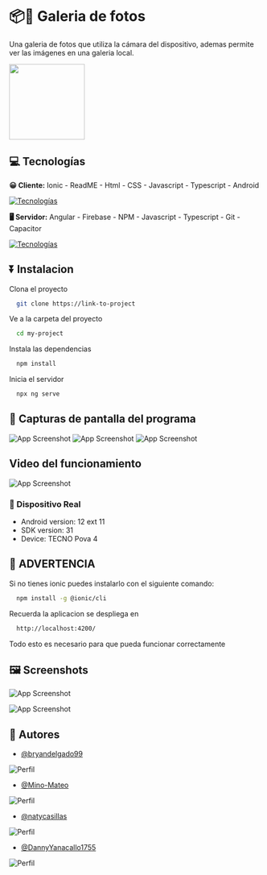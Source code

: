 # 📦📱 Galeria de fotos

Una galeria de fotos que utiliza la cámara del dispositivo, ademas permite ver las imágenes en una galeria local.

<img src="Recursos/img/logo.jpg" width="150">

## 💻 Tecnologías

**😀 Cliente:**
Ionic - ReadME - Html - CSS - Javascript - Typescript - Android

[![Tecnologías](https://simpleskill.icons.workers.dev/svg?i=ionic,readme,html5,CSS3,javascript,typescript,android)](https://skillicons.dev)

**🖥️ Servidor:**
Angular - Firebase - NPM - Javascript - Typescript - Git - Capacitor

[![Tecnologías](https://simpleskill.icons.workers.dev/svg?i=angular,firebase,npm,javascript,typescript,git,capacitor)](https://skillicons.dev)

## ⏬ Instalacion

Clona el proyecto

```bash
  git clone https://link-to-project
```

Ve a la carpeta del proyecto

```bash
  cd my-project
```

Instala las dependencias

```bash
  npm install
```

Inicia el servidor

```bash
  npx ng serve
```

## 🎦 Capturas de pantalla del programa

![App Screenshot](https://github.com/bryandelgado99/Ionllery-/blob/master/images/Captura%20de%20pantalla%202024-05-16%20230223.png?raw=true)
![App Screenshot](https://github.com/bryandelgado99/Ionllery-/blob/master/images/Captura%20de%20pantalla%202024-05-16%20230244.png?raw=true)
![App Screenshot](https://github.com/bryandelgado99/Ionllery-/blob/master/images/Imagen%20de%20WhatsApp%202024-05-16%20a%20las%2023.17.46_709034a2.jpg?raw=true)

## Video del funcionamiento
![App Screenshot](https://github.com/bryandelgado99/Ionllery-/blob/master/images/VideodeWhatsApp2024-05-16alas23.17.42_9953c7e2-ezgif.com-video-to-gif-converter.gif?raw=true)

### 📱 Dispositivo Real
- Android version: 12 ext 11
- SDK version: 31
- Device: TECNO Pova 4 

## 🛑 ADVERTENCIA

Si no tienes ionic puedes instalarlo con el siguiente comando:

```bash
  npm install -g @ionic/cli
```

Recuerda la aplicacion se despliega en

```bash
  http://localhost:4200/
```

Todo esto es necesario para que pueda funcionar correctamente

## 🖼️ Screenshots

![App Screenshot](https://via.placeholder.com/468x300?text=App+Screenshot+Here)

![App Screenshot](https://via.placeholder.com/468x300?text=App+Screenshot+Here)

## 👫 Autores

- [@bryandelgado99](https://github.com/bryandelgado99)

![Perfil](Recursos/img_autores/2.jpg)

- [@Mino-Mateo](https://github.com/Mino-Mateo)

![Perfil](Recursos/img_autores/1.jpg)

- [@natycasillas](https://github.com/natycasillas)

![Perfil](Recursos/img_autores/4.jpg)

- [@DannyYanacallo1755](https://github.com/DannyYanacallo1755)

![Perfil](Recursos/img_autores/3.jpg)

